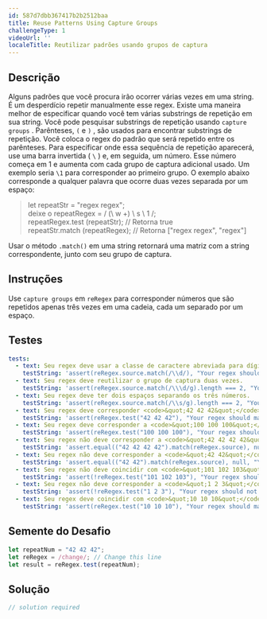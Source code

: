 ```yaml
---
id: 587d7dbb367417b2b2512baa
title: Reuse Patterns Using Capture Groups
challengeType: 1
videoUrl: ''
localeTitle: Reutilizar padrões usando grupos de captura
---
```


## Descrição
<section id="description"> Alguns padrões que você procura irão ocorrer várias vezes em uma string. É um desperdício repetir manualmente esse regex. Existe uma maneira melhor de especificar quando você tem várias substrings de repetição em sua string. Você pode pesquisar substrings de repetição usando <code>capture groups</code> . Parênteses, <code>(</code> e <code>)</code> , são usados ​​para encontrar substrings de repetição. Você coloca o regex do padrão que será repetido entre os parênteses. Para especificar onde essa sequência de repetição aparecerá, use uma barra invertida ( <code>\</code> ) e, em seguida, um número. Esse número começa em 1 e aumenta com cada grupo de captura adicional usado. Um exemplo seria <code>\1</code> para corresponder ao primeiro grupo. O exemplo abaixo corresponde a qualquer palavra que ocorre duas vezes separada por um espaço: <blockquote> let repeatStr = &quot;regex regex&quot;; <br> deixe o repeatRegex = / (\ w +) \ s \ 1 /; <br> repeatRegex.test (repeatStr); // Retorna true <br> repeatStr.match (repeatRegex); // Retorna [&quot;regex regex&quot;, &quot;regex&quot;] </blockquote> Usar o método <code>.match()</code> em uma string retornará uma matriz com a string correspondente, junto com seu grupo de captura. </section>

## Instruções
<section id="instructions"> Use <code>capture groups</code> em <code>reRegex</code> para corresponder números que são repetidos apenas três vezes em uma cadeia, cada um separado por um espaço. </section>

## Testes
<section id='tests'>

```yml
tests:
  - text: Seu regex deve usar a classe de caractere abreviada para dígitos.
    testString: 'assert(reRegex.source.match(/\\d/), "Your regex should use the shorthand character class for digits.");'
  - text: Seu regex deve reutilizar o grupo de captura duas vezes.
    testString: 'assert(reRegex.source.match(/\\\d/g).length === 2, "Your regex should reuse the capture group twice.");'
  - text: Seu regex deve ter dois espaços separando os três números.
    testString: 'assert(reRegex.source.match(/\\s/g).length === 2, "Your regex should have two spaces separating the three numbers.");'
  - text: Seu regex deve corresponder <code>&quot;42 42 42&quot;</code> .
    testString: 'assert(reRegex.test("42 42 42"), "Your regex should match <code>"42 42 42"</code>.");'
  - text: Seu regex deve corresponder a <code>&quot;100 100 100&quot;</code> .
    testString: 'assert(reRegex.test("100 100 100"), "Your regex should match <code>"100 100 100"</code>.");'
  - text: Seu regex não deve corresponder a <code>&quot;42 42 42 42&quot;</code> .
    testString: 'assert.equal(("42 42 42 42").match(reRegex.source), null, "Your regex should not match <code>"42 42 42 42"</code>.");'
  - text: Seu regex não deve corresponder a <code>&quot;42 42&quot;</code> .
    testString: 'assert.equal(("42 42").match(reRegex.source), null, "Your regex should not match <code>"42 42"</code>.");'
  - text: Seu regex não deve coincidir com <code>&quot;101 102 103&quot;</code> .
    testString: 'assert(!reRegex.test("101 102 103"), "Your regex should not match <code>"101 102 103"</code>.");'
  - text: Seu regex não deve corresponder a <code>&quot;1 2 3&quot;</code> .
    testString: 'assert(!reRegex.test("1 2 3"), "Your regex should not match <code>"1 2 3"</code>.");'
  - text: Seu regex deve coincidir com <code>&quot;10 10 10&quot;</code> .
    testString: 'assert(reRegex.test("10 10 10"), "Your regex should match <code>"10 10 10"</code>.");'

```

</section>

## Semente do Desafio
<section id='challengeSeed'>

<div id='js-seed'>

```js
let repeatNum = "42 42 42";
let reRegex = /change/; // Change this line
let result = reRegex.test(repeatNum);

```

</div>



</section>

## Solução
<section id='solution'>

```js
// solution required
```
</section>
